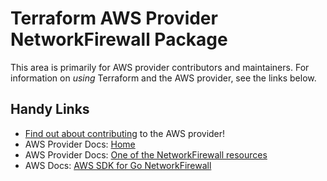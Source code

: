 # Terraform AWS Provider NetworkFirewall Package

This area is primarily for AWS provider contributors and maintainers. For information on _using_ Terraform and the AWS provider, see the links below.


## Handy Links

* [Find out about contributing](https://hashicorp.github.io/terraform-provider-aws/#contribute) to the AWS provider!
* AWS Provider Docs: [Home](https://registry.terraform.io/providers/hashicorp/aws/latest/docs)
* AWS Provider Docs: [One of the NetworkFirewall resources](https://registry.terraform.io/providers/hashicorp/aws/latest/docs/resources/networkfirewall_firewall)
* AWS Docs: [AWS SDK for Go NetworkFirewall](https://docs.aws.amazon.com/sdk-for-go/api/service/networkfirewall/)
